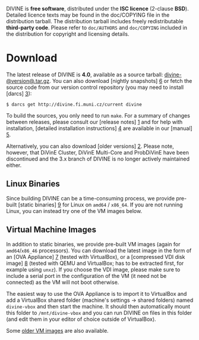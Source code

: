 DIVINE is **free software**, distributed under the **ISC licence** (2-clause
**BSD**). De­tailed licence texts may be found in the doc/COPYING file in the
distribution tarball. The distribution tarball includes freely redistributable
**third-party code**. Please refer to `doc/AUTHORS` and `doc/COPYING` included in the
distribution for co­pyright and licensing details.

Download
========

The latest release of DIVINE is **4.0**, available as a source tarball:
[divine-@version@.tar.gz](download/divine-@version@.tar.gz). You can also download
[nightly snapshots] [6] or fetch the source code from our version control
repository (you may need to install [darcs] [3]):

    $ darcs get http://divine.fi.muni.cz/current divine

To build the sources, you only need to run `make`. For a summary of changes
between releases, please consult our [release notes] [1] and for help with
installation, [detailed installation instructions] [4] are available in our
[manual] [5].

Alternatively, you can also download [older versions] [2]. Please note,
however, that DiVinE Cluster, DiVinE Multi-Core and ProbDiVinE have been
discontinued and the 3.x branch of DIVINE is no longer actively maintained
either.

Linux Binaries
--------------

Since building DIVINE can be a time-consuming process, we provide
pre-built [static binaries] [9] for Linux on `amd64` / `x86_64`. If you are not
running Linux, you can instead try one of the VM images below.

Virtual Machine Images
----------------------

In addition to static binaries, we provide pre-built VM images (again for
`amd64`/`x86_46` processors). You can download the latest image in the form of
an [OVA Appliance] [7] (tested with VirtualBox), or
a [compressed VDI disk image] [8] (tested with QEMU and VirtualBox; has to be
extracted first, for example using `unxz`). If you choose the VDI image, please
make sure to include a serial port in the configuration of the VM (it need not
be connected) as the VM will not boot otherwise.

The easiest way to use the OVA Appliance is to import it to VirtualBox and add
a VirtualBox shared folder (machine's settings → shared folders) named
`divine-vbox` and then start the machine. It should then automatically mount
this folder to `/mnt/divine-vbox` and you can run DIVINE on files in this
folder (and edit them in your editor of choice outside of VirtualBox).

Some [older VM images](download/images/) are also available.

[1]: whatsnew.html
[2]: download
[3]: http://darcs.net
[4]: manual.html#installation
[5]: manual.html
[6]: download/snapshots/
[7]: download/images/divine-@version@.ova
[8]: download/images/divine-@version@.vdi.xz
[9]: download/static-amd64-linux/
